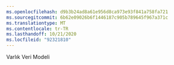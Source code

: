 ```yaml
---
ms.openlocfilehash: d9b3b24ad8a61e956d8ca973e93f841a758fa721
ms.sourcegitcommit: 6b62e09026b6f1446187c905b789645f967a371c
ms.translationtype: MT
ms.contentlocale: tr-TR
ms.lasthandoff: 10/21/2020
ms.locfileid: "92321810"
---
```

Varlık Veri Modeli